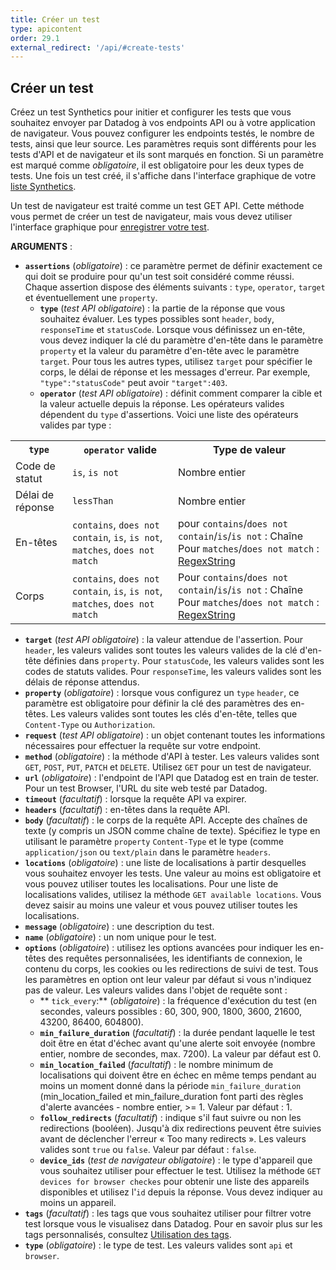 ```yaml
---
title: Créer un test
type: apicontent
order: 29.1
external_redirect: '/api/#create-tests'
---
```

## Créer un test

Créez un test Synthetics pour initier et configurer les tests que vous souhaitez envoyer par Datadog à vos endpoints API ou à votre application de navigateur. Vous pouvez configurer les endpoints testés, le nombre de tests, ainsi que leur source. Les paramètres requis sont différents pour les tests d'API et de navigateur et ils sont marqués en fonction. Si un paramètre est marqué comme _obligatoire_, il est obligatoire pour les deux types de tests. Une fois un test créé, il s'affiche dans l'interface graphique de votre [liste Synthetics][1].

Un test de navigateur est traité comme un test GET API. Cette méthode vous permet de créer un test de navigateur, mais vous devez utiliser l'interface graphique pour [enregistrer votre test][2].

**ARGUMENTS** :

*   **`assertions`** (_obligatoire_) : ce paramètre permet de définir exactement ce qui doit se produire pour qu'un test soit considéré comme réussi. Chaque assertion dispose des éléments suivants : `type`, `operator`, `target` et éventuellement une `property`.
    *   **`type`** (_test API obligatoire_) : la partie de la réponse que vous souhaitez évaluer. Les types possibles sont `header`, `body`, `responseTime` et `statusCode`. Lorsque vous définissez un en-tête, vous devez indiquer la clé du paramètre d'en-tête dans le paramètre `property` et la valeur du paramètre d'en-tête avec le paramètre `target`. Pour tous les autres types, utilisez `target` pour spécifier le corps, le délai de réponse et les messages d'erreur. Par exemple, `"type":"statusCode"` peut avoir `"target":403`.
    *   **`operator`** (_test API obligatoire_) : définit comment comparer la cible et la valeur actuelle depuis la réponse. Les opérateurs valides dépendent du `type` d'assertions. Voici une liste des opérateurs valides par type :

<table>
 <tr>
    <th><code>type</code></th>
    <th><code>operator</code> valide</th>
    <th>Type de valeur</th>
  </tr>
  <tr>
    <td>Code de statut</td>
    <td><code>is</code>, <code>is not</code></td>
    <td>Nombre entier</td>
  </tr>
  <tr>
    <td>Délai de réponse</td>
    <td><code>lessThan</code></td>
    <td>Nombre entier</td>
  </tr>
  <tr>
    <td>En-têtes</td>
    <td><code>contains</code>, <code>does not contain</code>, <code>is</code>, <code>is not</code>, <code>matches</code>, <code>does not match</code></td>
    <td>pour <code>contains</code>/<code>does not contain</code>/<code>is</code>/<code>is not</code> : Chaîne Pour <code>matches</code>/<code>does not match</code> : <a href="https://docs.datadoghq.com/tagging/using_tags">RegexString</a></td>
  </tr>
  <tr>
    <td>Corps</td>
    <td><code>contains</code>, <code>does not contain</code>, <code>is</code>, <code>is not</code>, <code>matches</code>, <code>does not match</code></td>
    <td>Pour <code>contains</code>/<code>does not contain</code>/<code>is</code>/<code>is not</code> : Chaîne Pour <code>matches</code>/<code>does not match</code> : <a href="https://docs.datadoghq.com/tagging/using_tags">RegexString</a></td>
  </tr>
</table>

   *   **`target`** (_test API obligatoire_) : la valeur attendue de l'assertion. Pour `header`, les valeurs valides sont toutes les valeurs valides de la clé d'en-tête définies dans `property`. Pour `statusCode`, les valeurs valides sont les codes de statuts valides. Pour `responseTime`, les valeurs valides sont les délais de réponse attendus.
   *   **`property`** (_obligatoire_) : lorsque vous configurez un `type` `header`, ce paramètre est obligatoire pour définir la clé des paramètres des en-têtes. Les valeurs valides sont toutes les clés d'en-tête, telles que `Content-Type` ou `Authorization`.
*   **`request`** (_test API obligatoire_) : un objet contenant toutes les informations nécessaires pour effectuer la requête sur votre endpoint.
   *   **`method`** (_obligatoire_) : la méthode d'API à tester. Les valeurs valides sont `GET`, `POST`, `PUT`, `PATCH` et `DELETE`. Utilisez `GET` pour un test de navigateur.
   *   **`url`** (_obligatoire_) : l'endpoint de l'API que Datadog est en train de tester. Pour un test Browser, l'URL du site web testé par Datadog.
   *   **`timeout`** (_facultatif_) : lorsque la requête API va expirer.
   *   **`headers`** (_facultatif_) : en-têtes dans la requête API.
   *   **`body`** (_facultatif_) : le corps de la requête API. Accepte des chaînes de texte (y compris un JSON comme chaîne de texte). Spécifiez le type en utilisant le paramètre `property` `Content-Type` et le type (comme `application/json` ou `text/plain` dans le paramètre `headers`.
*   **`locations`** (_obligatoire_) : une liste de localisations à partir desquelles vous souhaitez envoyer les tests. Une valeur au moins est obligatoire et vous pouvez utiliser toutes les localisations. Pour une liste de localisations valides, utilisez la méthode `GET available locations`. Vous devez saisir au moins une valeur et vous pouvez utiliser toutes les localisations.
*   **`message`** (_obligatoire_) : une description du test.
*   **`name`** (_obligatoire_) : un nom unique pour le test.
*   **`options`** (_obligatoire_) : utilisez les options avancées pour indiquer les en-têtes des requêtes personnalisées, les identifiants de connexion, le contenu du corps, les cookies ou les redirections de suivi de test. Tous les paramètres en option ont leur valeur par défaut si vous n'indiquez pas de valeur. Les valeurs valides dans l'objet de requête sont :
    *  ** `tick_every`:** (_obligatoire_) : la fréquence d'exécution du test (en secondes, valeurs possibles : 60, 300, 900, 1800, 3600, 21600, 43200, 86400, 604800).
    *  **`min_failure_duration`** (_facultatif_) : la durée pendant laquelle le test doit être en état d'échec avant qu'une alerte soit envoyée (nombre entier, nombre de secondes, max. 7200). La valeur par défaut est 0.
    *  **`min_location_failed`** (_facultatif_) : le nombre minimum de localisations qui doivent être en échec en même temps pendant au moins un moment donné dans la période `min_failure_duration` (min_location_failed et min_failure_duration font parti des règles d'alerte avancées - nombre entier, >= 1. Valeur par défaut : 1.
    *  **`follow_redirects`** (_facultatif_) : indique s'il faut suivre ou non les redirections (booléen). Jusqu'à dix redirections peuvent être suivies avant de déclencher l'erreur « Too many redirects ». Les valeurs valides sont `true` ou `false`. Valeur par défaut : `false`.
    *  **`device_ids`** (_test de navigateur obligatoire_) : le type d'appareil que vous souhaitez utiliser pour effectuer le test. Utilisez la méthode `GET devices for browser checkes` pour obtenir une liste des appareils disponibles et utilisez l'`id` depuis la réponse. Vous devez indiquer au moins un appareil.
*   **`tags`** (_facultatif_) : les tags que vous souhaitez utiliser pour filtrer votre test lorsque vous le visualisez dans Datadog. Pour en savoir plus sur les tags personnalisés, consultez [Utilisation des tags][3].
*   **`type`** (_obligatoire_) : le type de test. Les valeurs valides sont `api` et `browser`.

[1]: https://app.datadoghq.com/synthetics/list
[2]: /fr/synthetics/browser_tests/#record-test
[3]: /fr/tagging/using_tags